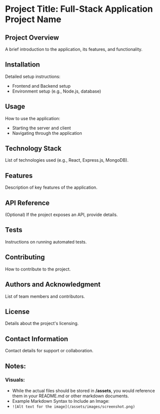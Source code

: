 # Project Title: Full-Stack Application Project Name

## Project Overview
A brief introduction to the application, its features, and functionality.

## Installation
Detailed setup instructions:
- Frontend and Backend setup
- Environment setup (e.g., Node.js, database)

## Usage
How to use the application:
- Starting the server and client
- Navigating through the application

## Technology Stack
List of technologies used (e.g., React, Express.js, MongoDB).

## Features
Description of key features of the application.

## API Reference
(Optional) If the project exposes an API, provide details.

## Tests
Instructions on running automated tests.

## Contributing
How to contribute to the project.

## Authors and Acknowledgment
List of team members and contributors.

## License
Details about the project's licensing.

## Contact Information
Contact details for support or collaboration.

## Notes:
### Visuals: 
- While the actual files should be stored in **/assets**, you would reference them in your README.md or other markdown documents.
- Example Markdown Syntax to Include an Image:
- `![Alt text for the image](/assets/images/screenshot.png)`
